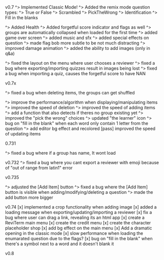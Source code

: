v0.7
^> Implemented Classic Mode!
^> Added the remix mode question types:
^> True or False
^> Scrambled
^> PickTheWrong
^> Identification
^> Fill in the blanks

^> Added Health
^> Added forgetful score indicator and flags as well
^> groups are automatically collapsed when loaded for the first time
^> added game over screen
^> added music and sfx
^> added special effects on question 
^> made flag bob more subtle to be not much distracting
^> improved damage animation
^> added the ability to add images (only in q&a)

^> fixed the layout on the menu where user chooses a reviewer
^> fixed a bug where exporting/importing quizzes result in images being lost
^> fixed a bug when importing a quiz, causes the forgetful score to have NAN

v0.7x

^> fixed a bug when deleting items, the groups can get shuffled

^> improve the performance/algorithm when displaying/manipulating items
^> improved the speed of deletion
^> improved the speed of adding items
^> add a function that also detects if theres no group existing yet
^> improved the "pick the wrong" choices
^> updated "the learner" icon
^> bug on "fill in the blank" when each word only contain 1 letter from the question
^> add editor bg effect and recolored
[pass] improved the speed of updating items

0.731

^> fixed a bug where if a group has name, It wont load

v0.732
^> fixed a bug where you cant export a reviewer with emoji because of "out of range from latin1" error

v0.735

^> adjusted the [Add Item] button
^> fixed a bug where the [Add Item] button is visible when adding/modifying/deleting a question
^> made the add button more bigger

v0.74
[x] implemented a crop functionality when adding image
[x] added a loading message when exporting/updating/importing a reviewer
[x] fix a bug where user can drag a link, revealing its an html app
[x] create a ReviTerm main menu
[x] create the credit menu
[x] create the character placeholder shop
[x] add bg effect on the main menu
[x] Add a dramatic opening in the classic mode
[x] slow performance when loading the enumarated question due to the flags?
[x] bug on "fill in the blank" when there's a symbol next to a word and it doesn't blank it

v0.8


